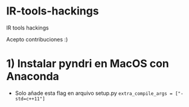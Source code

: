 # IR-tools-hackings
IR tools hackings

Acepto contribuciones :)

# 1) Instalar pyndri en MacOS con Anaconda

- Solo añade esta flag en arquivo setup.py
`extra_compile_args = ["-std=c++11"]`


